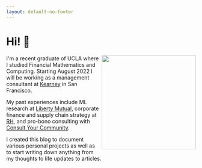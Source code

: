 ```yaml
---
layout: default-no-footer
---
```


# Hi! 👋 

<img align="right" src="{{ site.baseurl }}/images/pfp.jpg" width="250" class="rounded-corners" />


I'm a recent graduate of UCLA where I studied Financial Mathematics and Computing. Starting August 2022 I will be working as a management consultant at [Kearney](https://kearney.com/) in San Francisco. 

My past experiences include ML research at [Liberty Mutual](https://www.libertymutualgroup.com/about-lm/corporate-information/overview), corporate finance and supply chain strategy at [RH](https://rh.com/), and pro-bono consulting with [Consult Your Community](https://consultyourcommunity.org/).

I created this blog to document various personal projects as well as to start writing down anything from my thoughts to life updates to articles. 
